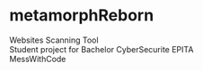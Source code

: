 # metamorphReborn

Websites Scanning Tool  
Student project for Bachelor CyberSecurite EPITA  
MessWithCode  
